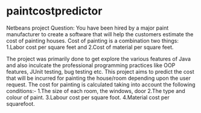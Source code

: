 # paintcostpredictor
Netbeans project
Question:
You have been hired by a major paint manufacturer to create a software that will help the customers estimate the cost of painting houses. Cost of painting is a combination two things:
1.Labor cost per square feet and 
2.Cost of material per square feet.

The project was primarily done to get explore the various features of Java and also inculcate the professional programming practices like OOP features, JUnit testing, bug testing etc.
This project aims to predict the cost that will be incurred for painting the house/room depending upon the user request.
The cost for painting is calculated taking into account the following conditions:-
1.The size of each room, the windows, door
2.The type and colour of paint.
3.Labour cost per square foot.
4.Material cost per squarefoot.

